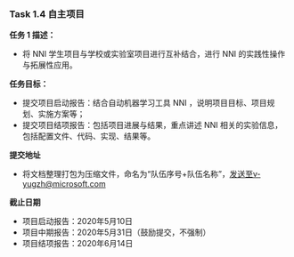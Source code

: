 ### **Task 1.4 自主项目**

**任务 1 描述：**
- 将 NNI 学生项目与学校或实验室项目进行互补结合，进行 NNI 的实践性操作与拓展性应用。

**任务目标：**

- 提交项目启动报告：结合自动机器学习工具 NNI ，说明项目目标、项目规划、实施方案等；
- 提交项目结项报告：包括项目进展与结果，重点讲述 NNI 相关的实验信息，包括配置文件、代码、实现、结果等。

**提交地址**

- 将文档整理打包为压缩文件，命名为“队伍序号+队伍名称”，发送至v-yugzh@microsoft.com

**截止日期**

- 项目启动报告：2020年5月10日
- 项目中期报告：2020年5月31日（鼓励提交，不强制）
- 项目结项报告：2020年6月14日
